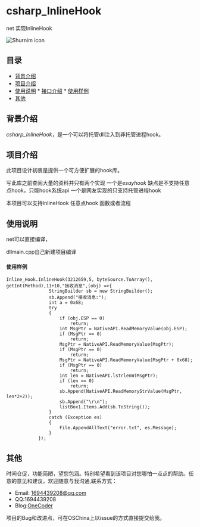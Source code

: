 # csharp_InlineHook
net 实现InlineHook


![Shurnim icon](http://onecoder.qiniudn.com/8wuliao/DLPii2Jx/rEBO.jpg)
 
## 目录
* [背景介绍](#背景介绍)
* [项目介绍](#项目介绍)
* [使用说明](#使用说明)
       * [接口介绍](#接口介绍)
       * [使用样例](#使用样例)
* [其他](#其他)
 
<a name="背景介绍"></a>
## 背景介绍
 
*csharp_InlineHook*，是一个可以将托管dll注入到非托管进程hook。
 
<a name="项目介绍"></a>
## 项目介绍
 
此项目设计初衷是提供一个可方便扩展的hook库。<br>
 
写此库之前查阅大量的资料并只有两个实现
一个是*esayhook* 缺点是不支持任意点hook，只能hook系统api
一个是网友实现的只支持托管进程hook 

本项目可以支持InlineHook 任意点hook 函数或者流程

<a name="使用说明"></a>
## 使用说明
 net可以直接编译，
 
 dllmain.cpp自己新建项目编译   
 
<a name="使用样例"></a>
#### 使用样例
```      
Inline_Hook.InlineHook(3212659,5, byteSource.ToArray(), getInt(Method),11+10,"接收消息",(obj) =>{
                StringBuilder sb = new StringBuilder();
                sb.Append("接收消息:");
                int a = 0x68;
                try
                {
                    if (obj.ESP == 0)
                        return;
                    int MsgPtr = NativeAPI.ReadMemoryValue(obj.ESP);
                    if (MsgPtr == 0)
                        return;
                    MsgPtr = NativeAPI.ReadMemoryValue(MsgPtr);
                    if (MsgPtr == 0)
                        return;
                    MsgPtr = NativeAPI.ReadMemoryValue(MsgPtr + 0x68);
                    if (MsgPtr == 0)
                        return;
                    int len = NativeAPI.lstrlenW(MsgPtr);
                    if (len == 0)
                        return;
                    sb.Append(NativeAPI.ReadMemoryStrValue(MsgPtr, len*2+2));
                    sb.Append("\r\n");
                    listBox1.Items.Add(sb.ToString());
                }
                catch (Exception es)
                {
                    File.AppendAllText("error.txt", es.Message);
                }
            });
```
<a name="其他"></a>
## 其他
 
时间仓促，功能简陋，望您包涵。特别希望看到该项目对您哪怕一点点的帮助。任意的意见和建议，欢迎随意与我沟通,联系方式：
 
* Email: <1694439208@qq.com>
* QQ:1694439208
* Blog:[OneCoder](https://my.oschina.net/KFS)
 
项目的Bug和改进点，可在OSChina上以issue的方式直接提交给我。
